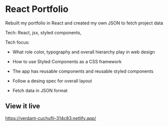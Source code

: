 # React Portfolio

Rebuilt my portfolio in React and created my own JSON to fetch project data

Tech: React, jsx, styled components, 

Tech focus:

- What role color, typography and overall hierarchy play in web design

- How to use Styled Components as a CSS framework

- The app has reusable components and reusable styled components

- Follow a desing spec for overall layout

- Fetch data in JSON format

## View it live
https://verdant-cuchufli-314c83.netlify.app/
